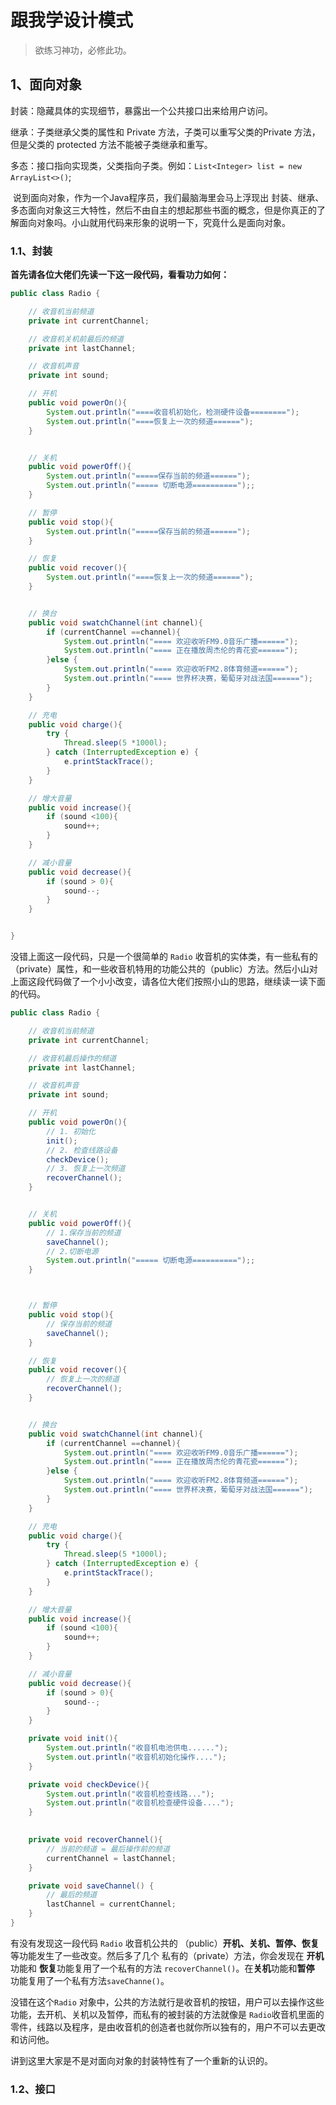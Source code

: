 # 跟我学设计模式

> 欲练习神功，必修此功。



## 1、面向对象

封装：隐藏具体的实现细节，暴露出一个公共接口出来给用户访问。

继承：子类继承父类的属性和 Private 方法，子类可以重写父类的Private 方法，但是父类的 protected 方法不能被子类继承和重写。 

多态：接口指向实现类，父类指向子类。例如：`List<Integer> list = new ArrayList<>()`;

​		说到面向对象，作为一个Java程序员，我们最脑海里会马上浮现出 封装、继承、多态面向对象这三大特性，然后不由自主的想起那些书面的概念，但是你真正的了解面向对象吗。小山就用代码来形象的说明一下，究竟什么是面向对象。

### 1.1、封装

​	**首先请各位大佬们先读一下这一段代码，看看功力如何：**

```java
public class Radio {

    // 收音机当前频道
    private int currentChannel;

    // 收音机关机前最后的频道
    private int lastChannel;

    // 收音机声音
    private int sound;

    // 开机
    public void powerOn(){
        System.out.println("====收音机初始化，检测硬件设备========");
        System.out.println("====恢复上一次的频道======");
    }


    // 关机
    public void powerOff(){
        System.out.println("=====保存当前的频道======");
        System.out.println("===== 切断电源==========");;
    }

    // 暂停
    public void stop(){
        System.out.println("=====保存当前的频道======");
    }

    // 恢复
    public void recover(){
        System.out.println("====恢复上一次的频道======");
    }


    // 换台
    public void swatchChannel(int channel){
        if (currentChannel ==channel){
            System.out.println("==== 欢迎收听FM9.0音乐广播======");
            System.out.println("==== 正在播放周杰伦的青花瓷======");
        }else {
            System.out.println("==== 欢迎收听FM2.8体育频道======");
            System.out.println("==== 世界杯决赛，葡萄牙对战法国======");
        }
    }

    // 充电
    public void charge(){
        try {
            Thread.sleep(5 *1000l);
        } catch (InterruptedException e) {
            e.printStackTrace();
        }
    }

    // 增大音量
    public void increase(){
        if (sound <100){
            sound++;
        }
    }

    // 减小音量
    public void decrease(){
        if (sound > 0){
            sound--;
        }
    }


}
```



没错上面这一段代码，只是一个很简单的 `Radio` 收音机的实体类，有一些私有的（private）属性，和一些收音机特用的功能公共的（public）方法。然后小山对上面这段代码做了一个小小改变，请各位大佬们按照小山的思路，继续读一读下面的代码。

```java
public class Radio {

    // 收音机当前频道
    private int currentChannel;

    // 收音机最后操作的频道
    private int lastChannel;

    // 收音机声音
    private int sound;

    // 开机
    public void powerOn(){
        // 1. 初始化
        init();
        // 2. 检查线路设备
        checkDevice();
        // 3. 恢复上一次频道
        recoverChannel();
    }


    // 关机
    public void powerOff(){
        // 1.保存当前的频道
        saveChannel();
        // 2.切断电源
        System.out.println("===== 切断电源==========");;
    }



    // 暂停
    public void stop(){
        // 保存当前的频道
        saveChannel();
    }

    // 恢复
    public void recover(){
        // 恢复上一次的频道
        recoverChannel();
    }


    // 换台
    public void swatchChannel(int channel){
        if (currentChannel ==channel){
            System.out.println("==== 欢迎收听FM9.0音乐广播======");
            System.out.println("==== 正在播放周杰伦的青花瓷======");
        }else {
            System.out.println("==== 欢迎收听FM2.8体育频道======");
            System.out.println("==== 世界杯决赛，葡萄牙对战法国======");
        }
    }

    // 充电
    public void charge(){
        try {
            Thread.sleep(5 *1000l);
        } catch (InterruptedException e) {
            e.printStackTrace();
        }
    }

    // 增大音量
    public void increase(){
        if (sound <100){
            sound++;
        }
    }

    // 减小音量
    public void decrease(){
        if (sound > 0){
            sound--;
        }
    }

    private void init(){
        System.out.println("收音机电池供电......");
        System.out.println("收音机初始化操作....");
    }

    private void checkDevice(){
        System.out.println("收音机检查线路...");
        System.out.println("收音机检查硬件设备....");
    }
    

    private void recoverChannel(){
        // 当前的频道 = 最后操作前的频道
        currentChannel = lastChannel;
    }

    private void saveChannel() {
        // 最后的频道
        lastChannel = currentChannel;
    }
}
```

有没有发现这一段代码 `Radio` 收音机公共的 （public）**开机、关机、暂停、恢复**等功能发生了一些改变。然后多了几个 私有的（private）方法，你会发现在 **开机**功能和 **恢复**功能复用了一个私有的方法 `recoverChannel()`。在**关机**功能和**暂停** 功能复用了一个私有方法`saveChanne()`。

没错在这个`Radio` 对象中，公共的方法就行是收音机的按钮，用户可以去操作这些功能，去开机、关机以及暂停，而私有的被封装的方法就像是 `Radio`收音机里面的零件，线路以及程序，是由收音机的创造者也就你所以独有的，用户不可以去更改和访问他。

讲到这里大家是不是对面向对象的封装特性有了一个重新的认识的。

### 1.2、接口

